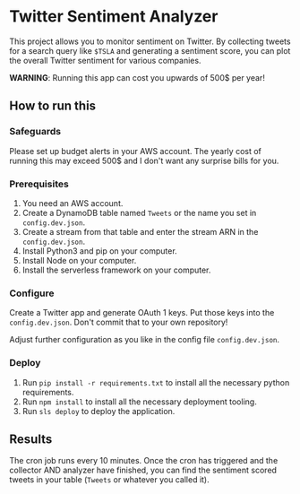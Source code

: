 # Twitter Sentiment Analyzer

This project allows you to monitor sentiment on Twitter. By collecting tweets for a search query like `$TSLA` and generating a sentiment score, you can plot the overall Twitter sentiment for various companies.

**WARNING**: Running this app can cost you upwards of 500$ per year!

## How to run this

### Safeguards

Please set up budget alerts in your AWS account. The yearly cost of running this may exceed 500$ and I don't want any surprise bills for you.

### Prerequisites

1. You need an AWS account.
2. Create a DynamoDB table named `Tweets` or the name you set in `config.dev.json`.
3. Create a stream from that table and enter the stream ARN in the `config.dev.json`.
4. Install Python3 and pip on your computer.
5. Install Node on your computer.
6. Install the serverless framework on your computer.

### Configure

Create a Twitter app and generate OAuth 1 keys. Put those keys into the `config.dev.json`. Don't commit that to your own repository!

Adjust further configuration as you like in the config file `config.dev.json`.

### Deploy

1. Run `pip install -r requirements.txt` to install all the necessary python requirements.
2. Run `npm install` to install all the necessary deployment tooling.
3. Run `sls deploy` to deploy the application.

## Results

The cron job runs every 10 minutes. Once the cron has triggered and the collector AND analyzer have finished, you can find the sentiment scored tweets in your table (`Tweets` or whatever you called it).

